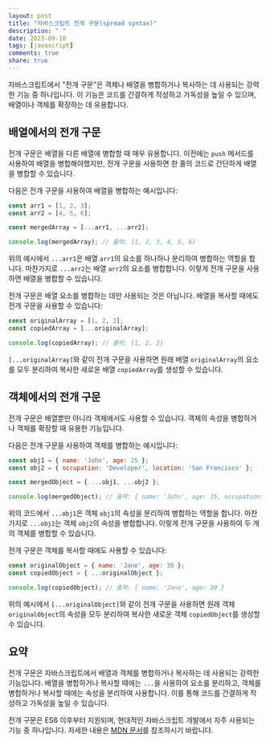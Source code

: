 ```yaml
---
layout: post
title: "자바스크립트 전개 구문(spread syntax)"
description: " "
date: 2023-09-10
tags: [javascript]
comments: true
share: true
---
```


자바스크립트에서 "전개 구문"은 객체나 배열을 병합하거나 복사하는 데 사용되는 강력한 기능 중 하나입니다. 이 기능은 코드를 간결하게 작성하고 가독성을 높일 수 있으며, 배열이나 객체를 확장하는 데 유용합니다. 

## 배열에서의 전개 구문

전개 구문은 배열을 다른 배열에 병합할 때 매우 유용합니다. 이전에는 `push` 메서드를 사용하여 배열을 병합해야했지만, 전개 구문을 사용하면 한 줄의 코드로 간단하게 배열을 병합할 수 있습니다.

다음은 전개 구문을 사용하여 배열을 병합하는 예시입니다:

```javascript
const arr1 = [1, 2, 3];
const arr2 = [4, 5, 6];

const mergedArray = [...arr1, ...arr2];

console.log(mergedArray); // 출력: [1, 2, 3, 4, 5, 6]
```

위의 예시에서 `...arr1`은 배열 `arr1`의 요소를 하나하나 분리하여 병합하는 역할을 합니다. 마찬가지로 `...arr2`는 배열 `arr2`의 요소를 병합합니다. 이렇게 전개 구문을 사용하면 배열을 병합할 수 있습니다.

전개 구문은 배열 요소를 병합하는 데만 사용되는 것은 아닙니다. 배열을 복사할 때에도 전개 구문을 사용할 수 있습니다:

```javascript
const originalArray = [1, 2, 3];
const copiedArray = [...originalArray];

console.log(copiedArray); // 출력: [1, 2, 3]
```

`[...originalArray]`와 같이 전개 구문을 사용하면 원래 배열 `originalArray`의 요소를 모두 분리하여 복사한 새로운 배열 `copiedArray`를 생성할 수 있습니다.

## 객체에서의 전개 구문

전개 구문은 배열뿐만 아니라 객체에서도 사용할 수 있습니다. 객체의 속성을 병합하거나 객체를 확장할 때 유용한 기능입니다.

다음은 전개 구문을 사용하여 객체를 병합하는 예시입니다:

```javascript
const obj1 = { name: 'John', age: 25 };
const obj2 = { occupation: 'Developer', location: 'San Francisco' };

const mergedObject = { ...obj1, ...obj2 };

console.log(mergedObject); // 출력: { name: 'John', age: 25, occupation: 'Developer', location: 'San Francisco' }
```

위의 코드에서 `...obj1`은 객체 `obj1`의 속성을 분리하여 병합하는 역할을 합니다. 마찬가지로 `...obj2`는 객체 `obj2`의 속성을 병합합니다. 이렇게 전개 구문을 사용하여 두 개의 객체를 병합할 수 있습니다.

전개 구문은 객체를 복사할 때에도 사용할 수 있습니다:

```javascript
const originalObject = { name: 'Jane', age: 30 };
const copiedObject = { ...originalObject };

console.log(copiedObject); // 출력: { name: 'Jane', age: 30 }
```

위의 예시에서 `[...originalObject]`와 같이 전개 구문을 사용하면 원래 객체 `originalObject`의 속성을 모두 분리하여 복사한 새로운 객체 `copiedObject`를 생성할 수 있습니다.

## 요약

전개 구문은 자바스크립트에서 배열과 객체를 병합하거나 복사하는 데 사용되는 강력한 기능입니다. 배열을 병합하거나 복사할 때에는 `...`을 사용하여 요소를 분리하고, 객체를 병합하거나 복사할 때에는 속성을 분리하여 사용합니다. 이를 통해 코드를 간결하게 작성하고 가독성을 높일 수 있습니다.

전개 구문은 ES6 이후부터 지원되며, 현대적인 자바스크립트 개발에서 자주 사용되는 기능 중 하나입니다. 자세한 내용은 [MDN 문서](https://developer.mozilla.org/ko/docs/Web/JavaScript/Reference/Operators/Spread_syntax)를 참조하시기 바랍니다.